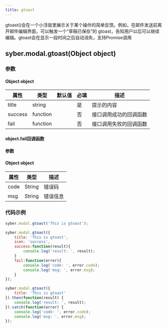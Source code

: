 ```yaml
---
title: gtoast
---
```


gtoast()会在一个小浮层里展示关于某个操作的简单反馈。例如，在邮件发送前离开邮件编辑界面，可以触发一个“草稿已保存”的 gtoast，告知用户以后可以继续编辑。gtoast会在显示一段时间之后自动消失，支持Promise调用


## syber.modal.gtoast(Object object)
### 参数
#### Object object
| 属性     | 类型  | 默认值 | 必填 | 描述                         |
| ---------- | ------- | -------- | -------- | -------------------------- |
| title | string | | 是 | 提示的内容 |
| success | function |  |  否     | 接口调用成功的回调函数      |
| fail   | function |  |  否     | 接口调用失败的回调函数      |


#### object.fail回调函数
#### 参数
#### Object object
| 属性 | 类型  | 描述 |
| -- | -- | -- |
| code | String | 错误码 |
| msg | String  | 错误信息 |

### 代码示例
```javascript
syber.modal.gtoast('This is gtoast');

syber.modal.gtoast({
    title: 'This is gtoast',
    icon: 'success',
    success:function(result){
        console.log('result: ', result);
    }
    fail:function(error){
        console.log('code: ', error.code);
        console.log('msg: ', error.msg);
	}
});

syber.modal.gtoast({
    title: 'This is gtoast'
}).then(function(result) {
    console.log('result: ', result);
}).catch(function(error) {
    console.log('code: ', error.code);
    console.log('msg: ', error.msg);
});
```